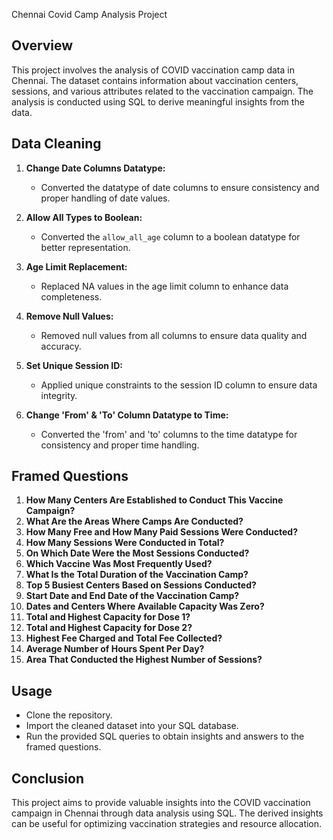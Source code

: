 Chennai Covid Camp Analysis Project

## Overview

This project involves the analysis of COVID vaccination camp data in Chennai. The dataset contains information about vaccination centers, sessions, and various attributes related to the vaccination campaign. The analysis is conducted using SQL to derive meaningful insights from the data.

## Data Cleaning

1. **Change Date Columns Datatype:**
   - Converted the datatype of date columns to ensure consistency and proper handling of date values.

2. **Allow All Types to Boolean:**
   - Converted the `allow_all_age` column to a boolean datatype for better representation.

3. **Age Limit Replacement:**
   - Replaced NA values in the age limit column to enhance data completeness.

4. **Remove Null Values:**
   - Removed null values from all columns to ensure data quality and accuracy.

5. **Set Unique Session ID:**
   - Applied unique constraints to the session ID column to ensure data integrity.

6. **Change 'From' & 'To' Column Datatype to Time:**
   - Converted the 'from' and 'to' columns to the time datatype for consistency and proper time handling.

## Framed Questions

1. **How Many Centers Are Established to Conduct This Vaccine Campaign?**
2. **What Are the Areas Where Camps Are Conducted?**
3. **How Many Free and How Many Paid Sessions Were Conducted?**
4. **How Many Sessions Were Conducted in Total?**
5. **On Which Date Were the Most Sessions Conducted?**
6. **Which Vaccine Was Most Frequently Used?**
7. **What Is the Total Duration of the Vaccination Camp?**
8. **Top 5 Busiest Centers Based on Sessions Conducted?**
9. **Start Date and End Date of the Vaccination Camp?**
10. **Dates and Centers Where Available Capacity Was Zero?**
11. **Total and Highest Capacity for Dose 1?**
12. **Total and Highest Capacity for Dose 2?**
13. **Highest Fee Charged and Total Fee Collected?**
14. **Average Number of Hours Spent Per Day?**
15. **Area That Conducted the Highest Number of Sessions?**

## Usage

- Clone the repository.
- Import the cleaned dataset into your SQL database.
- Run the provided SQL queries to obtain insights and answers to the framed questions.

## Conclusion

This project aims to provide valuable insights into the COVID vaccination campaign in Chennai through data analysis using SQL. The derived insights can be useful for optimizing vaccination strategies and resource allocation.
